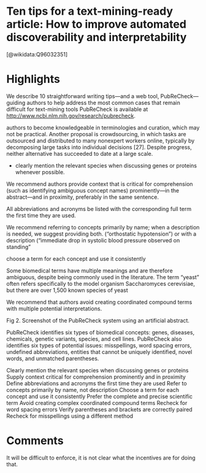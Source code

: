 
Ten tips for a text-mining-ready article: How to improve automated discoverability and interpretability
=======================================================================================================
  
  [@wikidata:Q96032351]  

# Highlights
We describe 10 straightforward writing tips—and a web tool, PubReCheck—guiding authors to help address the most common cases that remain difficult for text-mining tools
PubReCheck is available at http://www.ncbi.nlm.nih.gov/research/pubrecheck.

authors to become knowledgeable in terminologies and curation, which may not be practical. Another proposal is crowdsourcing, in which tasks are outsourced and distributed to many nonexpert workers online, typically by decomposing large tasks into individual decisions [27]. Despite progress, neither alternative has succeeded to date at a large scale.

-  clearly mention the relevant species when discussing genes or proteins whenever possible.

We recommend authors provide context that is critical for comprehension (such as identifying ambiguous concept names) prominently—in the abstract—and in proximity, preferably in the same sentence.

All abbreviations and acronyms be listed with the corresponding full term the first time they are used.

We recommend referring to concepts primarily by name; when a description is needed, we suggest providing both. (“orthostatic hypotension”) or with a description (“immediate drop in systolic blood pressure observed on standing”

choose a term for each concept and use it consistently

Some biomedical terms have multiple meanings and are therefore ambiguous, despite being commonly used in the literature. The term “yeast” often refers specifically to the model organism Saccharomyces cerevisiae, but there are over 1,500 known species of yeast

 We recommend that authors avoid creating coordinated compound terms with multiple potential interpretations.

Fig 2. Screenshot of the PubReCheck system using an artificial abstract.

PubReCheck identifies six types of biomedical concepts: genes, diseases, chemicals, genetic variants, species, and cell lines. PubReCheck also identifies six types of potential issues: misspellings, word spacing errors, undefined abbreviations, entities that cannot be uniquely identified, novel words, and unmatched parentheses.

Clearly mention the relevant species when discussing genes or proteins
Supply context critical for comprehension prominently and in proximity
Define abbreviations and acronyms the first time they are used
Refer to concepts primarily by name, not description
Choose a term for each concept and use it consistently
Prefer the complete and precise scientific term
Avoid creating complex coordinated compound terms
Recheck for word spacing errors
Verify parentheses and brackets are correctly paired
Recheck for misspellings using a different method

# Comments

It will be difficult to enforce, it is not clear what the incentives are for doing that.
